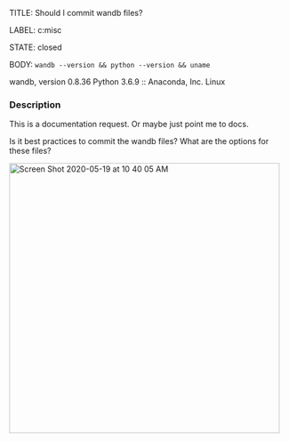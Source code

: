 TITLE:
Should I commit wandb files?

LABEL:
c:misc

STATE:
closed

BODY:
`wandb --version && python --version && uname`

wandb, version 0.8.36
Python 3.6.9 :: Anaconda, Inc.
Linux

### Description

This is a documentation request.  Or maybe just point me to docs.

Is it best practices to commit the wandb files?  What are the options for these files? 

<img width="486" alt="Screen Shot 2020-05-19 at 10 40 05 AM" src="https://user-images.githubusercontent.com/44525375/82305643-32013f80-99be-11ea-81b5-5c9a2045e808.png">


